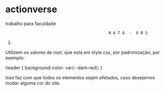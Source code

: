 # actionverse
trabalho para faculdade

                                                 N A T Ã  -  O B S
1.
Utilizem os valores de root, que está em style.css, por padronização, por exemplo:

header {
    background-color: var(--dark-red);
}

Isso faz com que todos os elementos sejam afetados, caso desejemos mudar alguma cor do site.
